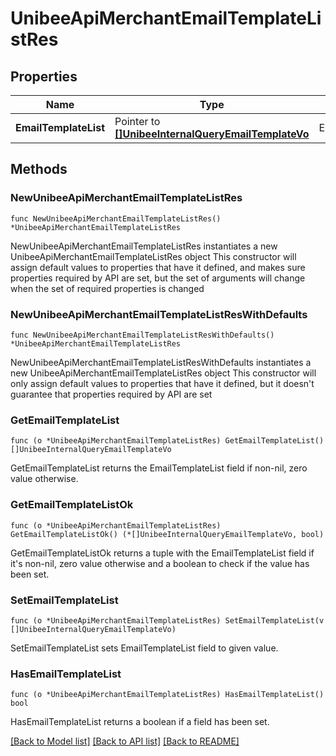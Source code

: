 # UnibeeApiMerchantEmailTemplateListRes

## Properties

Name | Type | Description | Notes
------------ | ------------- | ------------- | -------------
**EmailTemplateList** | Pointer to [**[]UnibeeInternalQueryEmailTemplateVo**](UnibeeInternalQueryEmailTemplateVo.md) | EmailTemplateList | [optional] 

## Methods

### NewUnibeeApiMerchantEmailTemplateListRes

`func NewUnibeeApiMerchantEmailTemplateListRes() *UnibeeApiMerchantEmailTemplateListRes`

NewUnibeeApiMerchantEmailTemplateListRes instantiates a new UnibeeApiMerchantEmailTemplateListRes object
This constructor will assign default values to properties that have it defined,
and makes sure properties required by API are set, but the set of arguments
will change when the set of required properties is changed

### NewUnibeeApiMerchantEmailTemplateListResWithDefaults

`func NewUnibeeApiMerchantEmailTemplateListResWithDefaults() *UnibeeApiMerchantEmailTemplateListRes`

NewUnibeeApiMerchantEmailTemplateListResWithDefaults instantiates a new UnibeeApiMerchantEmailTemplateListRes object
This constructor will only assign default values to properties that have it defined,
but it doesn't guarantee that properties required by API are set

### GetEmailTemplateList

`func (o *UnibeeApiMerchantEmailTemplateListRes) GetEmailTemplateList() []UnibeeInternalQueryEmailTemplateVo`

GetEmailTemplateList returns the EmailTemplateList field if non-nil, zero value otherwise.

### GetEmailTemplateListOk

`func (o *UnibeeApiMerchantEmailTemplateListRes) GetEmailTemplateListOk() (*[]UnibeeInternalQueryEmailTemplateVo, bool)`

GetEmailTemplateListOk returns a tuple with the EmailTemplateList field if it's non-nil, zero value otherwise
and a boolean to check if the value has been set.

### SetEmailTemplateList

`func (o *UnibeeApiMerchantEmailTemplateListRes) SetEmailTemplateList(v []UnibeeInternalQueryEmailTemplateVo)`

SetEmailTemplateList sets EmailTemplateList field to given value.

### HasEmailTemplateList

`func (o *UnibeeApiMerchantEmailTemplateListRes) HasEmailTemplateList() bool`

HasEmailTemplateList returns a boolean if a field has been set.


[[Back to Model list]](../README.md#documentation-for-models) [[Back to API list]](../README.md#documentation-for-api-endpoints) [[Back to README]](../README.md)


